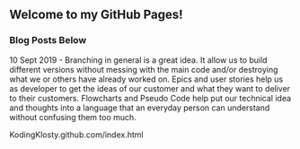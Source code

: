 ## Welcome to my GitHub Pages!

### Blog Posts Below
10 Sept 2019 -
    Branching in general is a great idea. It allow us to build different versions without messing with  the main code and/or destroying what we or others have already worked on. Epics and user stories help us as developer to get the ideas of our customer and what they want to deliver to their customers. Flowcharts and Pseudo Code help put our technical idea and thoughts into a language that an everyday person can understand without confusing them too much.

﻿KodingKlosty.github.com/index.html


